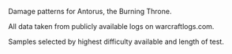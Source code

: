 Damage patterns for Antorus, the Burning Throne.

All data taken from publicly available logs on warcraftlogs.com.

Samples selected by highest difficulty available and length of test.
